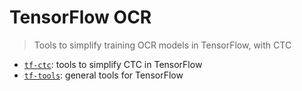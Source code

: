 # TensorFlow OCR

> Tools to simplify training OCR models in TensorFlow, with CTC

- [`tf-ctc`](tf-ctc): tools to simplify CTC in TensorFlow
- [`tf-tools`](tf-tools): general tools for TensorFlow